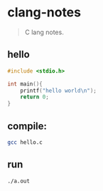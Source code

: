 # clang-notes
> C lang notes.

## hello
```c
#include <stdio.h>

int main(){
    printf("hello world\n");
    return 0;
}
```

## compile:
```bash
gcc hello.c
```

## run 
```bash
./a.out
```